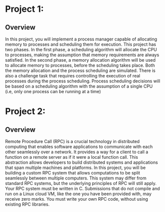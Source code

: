 # Project 1: 
## Overview
In this project, you will implement a process manager capable of allocating memory to processes
and scheduling them for execution. This project has two phases. In the first phase, a scheduling
algorithm will allocate the CPU to processes, making the assumption that memory requirements
are always satisfied. In the second phase, a memory allocation algorithm will be used to allocate
memory to processes, before the scheduling takes place. Both the memory allocation and the
process scheduling are simulated. There is also a challenge task that requires controlling the
execution of real processes during the process scheduling. Process scheduling decisions will be
based on a scheduling algorithm with the assumption of a single CPU (i.e, only one process can
be running at a time)

# Project 2:
## Overview
Remote Procedure Call (RPC) is a crucial technology in distributed computing that enables software applications
to communicate with each other seamlessly over a network. It provides a way for a client to call a function on a
remote server as if it were a local function call. This abstraction allows developers to build distributed systems
and applications that span multiple machines and platforms.
In this project, you will be building a custom RPC system that allows computations to be split seamlessly between
multiple computers. This system may differ from standard RPC systems, but the underlying principles of RPC
will still apply.
Your RPC system must be written in C. Submissions that do not compile and run on a Linux cloud VM, like
the one you have been provided with, may receive zero marks. You must write your own RPC code, without
using existing RPC libraries.
